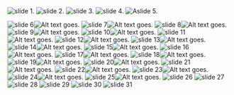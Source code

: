 <img alt = "slide 1." src= "./img/Presentation.001.jpeg"> 

<img alt = "slide 2." src= "./img/Presentation.002.jpeg"> 

<img alt = "slide 3." src= "./img/Presentation.003.jpeg">

<img alt = "slide 4." src= "./img/Presentation.004.jpeg">

<img alt = "Aslide 5." src= "./img/Presentation.005.jpeg">

![slide 6](Presentation.006.jpeg)<img alt = "Alt text goes." src= "./img/Presentation.002.jpeg">
![slide 7](Presentation.007.jpeg)<img alt = "Alt text goes." src= "./img/Presentation.002.jpeg">
![slide 8](Presentation.008.jpeg)<img alt = "Alt text goes." src= "./img/Presentation.002.jpeg">
![slide 9](Presentation.009.jpeg)<img alt = "Alt text goes." src= "./img/Presentation.002.jpeg">
![slide 10](Presentation.010.jpeg)<img alt = "Alt text goes." src= "./img/Presentation.002.jpeg">
![slide 11](Presentation.011.jpeg)<img alt = "Alt text goes." src= "./img/Presentation.002.jpeg">
![slide 12](Presentation.012.jpeg)<img alt = "Alt text goes." src= "./img/Presentation.002.jpeg">
![slide 13](Presentation.013.jpeg)<img alt = "Alt text goes." src= "./img/Presentation.002.jpeg">
![slide 14](Presentation.014.jpeg)<img alt = "Alt text goes." src= "./img/Presentation.002.jpeg">
![slide 15](Presentation.015.jpeg)<img alt = "Alt text goes." src= "./img/Presentation.002.jpeg">
![slide 16](Presentation.016.jpeg)<img alt = "Alt text goes." src= "./img/Presentation.002.jpeg">
![slide 17](Presentation.017.jpeg)<img alt = "Alt text goes." src= "./img/Presentation.002.jpeg">
![slide 18](Presentation.018.jpeg)<img alt = "Alt text goes." src= "./img/Presentation.002.jpeg">
![slide 19](Presentation.019.jpeg)<img alt = "Alt text goes." src= "./img/Presentation.002.jpeg">
![slide 20](Presentation.020.jpeg)<img alt = "Alt text goes." src= "./img/Presentation.002.jpeg">
![slide 21](Presentation.021.jpeg)<img alt = "Alt text goes." src= "./img/Presentation.002.jpeg">
![slide 22](Presentation.022.jpeg)<img alt = "Alt text goes." src= "./img/Presentation.002.jpeg">
![slide 23](Presentation.023.jpeg)<img alt = "Alt text goes." src= "./img/Presentation.002.jpeg">
![slide 24](Presentation.024.jpeg)<img alt = "Alt text goes." src= "./img/Presentation.002.jpeg">
![slide 25](Presentation.025.jpeg)<img alt = "Alt text goes." src= "./img/Presentation.002.jpeg">
![slide 26](Presentation.026.jpeg)
![slide 27](Presentation.027.jpeg)
![slide 28](Presentation.028.jpeg)
![slide 29](Presentation.029.jpeg)
![slide 30](Presentation.030.jpeg)
![slide 31](Presentation.031.jpeg)
